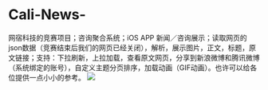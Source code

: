 # Cali-News-
网宿科技的竞赛项目；咨询聚合系统；iOS APP 新闻／咨询展示；读取网页的json数据（竞赛结束后我们的网页已经关闭），解析，展示图片，正文，标题，原文链接；支持：下拉刷新，上拉加载，查看原文网页，分享到新浪微博和腾讯微博（系统绑定的账号），自定义主题分页排序，加载动画（GIF动画）。也许可以给各位提供一点小小的参考。
![](http://a.picphotos.baidu.com/album/s%3D1000%3Bq%3D90/sign=2058b9d9bda1cd1101b676208922f38d/f31fbe096b63f624b3e464ea8044ebf81b4ca39a.jpg)

